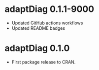 # adaptDiag 0.1.1-9000

* Updated GitHub actions workflows
* Updated README badges

# adaptDiag 0.1.0

* First package release to CRAN.
